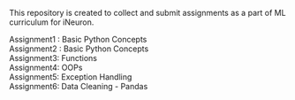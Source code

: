 This repository is created to collect and submit assignments as a part of ML curriculum for iNeuron.

Assignment1 : Basic Python Concepts \
Assignment2 : Basic Python Concepts\
Assignment3: Functions \
Assignment4: OOPs \
Assignment5: Exception Handling \
Assignment6: Data Cleaning - Pandas 
